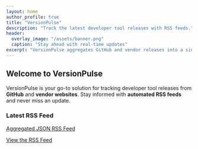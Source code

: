 ```yaml
---
layout: home
author_profile: true
title: "VersionPulse"
description: "Track the latest developer tool releases with RSS feeds."
header:
  overlay_image: "/assets/banner.png"
  caption: "Stay ahead with real-time updates"
excerpt: "VersionPulse aggregates GitHub and vendor releases into a single RSS feed."
---
```

<head>
    <link rel="stylesheet" href="{{ site.baseurl }}/assets/css/styles.css">
</head>

## Welcome to VersionPulse

VersionPulse is your go-to solution for tracking developer tool releases from **GitHub** and **vendor websites**. Stay informed with **automated RSS feeds** and never miss an update.

### Latest RSS Feed
<div id="rss-feed" class="rss-grid"></div>

<script>
    // Replace with your RSS feed URL
    const rssUrl = 'https://rss2json.com/api.json?rss_url=https://raw.githubusercontent.com/lathanagaraj/versionpulse/refs/heads/main/docs/feed.json';

    // Fetch RSS feed data and display it
    fetch(rssUrl)
        .then(response => response.json())
        .then(data => {
            const feedContainer = document.getElementById('rss-feed');
            data.items.forEach(item => {
                const feedItem = document.createElement('div');
                feedItem.classList.add('rss-item');
                feedItem.innerHTML = `
                    <h3><a href="${item.link}" target="_blank">${item.title}</a></h3>
                    <p>${item.description}</p>
                `;
                feedContainer.appendChild(feedItem);
            });
        })
        .catch(error => {
            console.error('Error fetching RSS feed:', error);
        });
</script>

[Aggregated JSON RSS Feed](https://raw.githubusercontent.com/lathanagaraj/versionpulse/refs/heads/main/docs/feed.json)

[View the RSS Feed](rss-feed.html)

